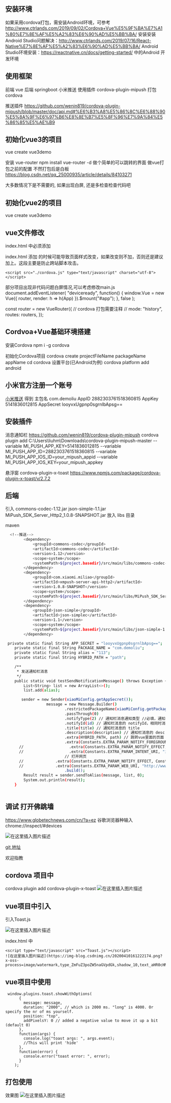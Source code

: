 
## 安装环境
如果采用cordova打包，需安装Android环境，可参考 http://www.ctrlands.com/2019/09/02/Cordova+Vue%E5%9F%BA%E7%A1%80%E7%8E%AF%E5%A2%83%E6%90%AD%E5%BB%BA/
安装安装Android Studio问题解决：http://www.ctrlands.com/2019/07/16/React-Native%E7%8E%AF%E5%A2%83%E6%90%AD%E5%BB%BA/
Android Studio环境安装：https://reactnative.cn/docs/getting-started/    中的Android 开发环境

## 使用框架
前端 vue 
后端 springboot 小米推送
使用插件 cordova-plugin-mipush
打包 cordova

推送插件
https://github.com/wenin819/cordova-plugin-mipush/blob/master/doc/api.md#%E6%B3%A8%E5%86%8C%E6%88%90%E5%8A%9F%E6%97%B6%E8%8E%B7%E5%8F%96%E7%9A%84%E5%86%85%E5%AE%B9


## 初始化vue3的项目
vue create vue3demo

安装 vue-router
npm install vue-router -d
做个简单的可以跳转的界面
做vue打包之前的配置 不然打包后是白板
https://blog.csdn.net/qq_25000935/article/details/84103271





大多数情况下是不需要的, 如果出现白屏, 还是多检查检查代码吧






## 初始化vue2的项目
vue create vue3demo
## vue文件修改
index.html 中必须添加
<meta name="viewport" content="width=device-width,initial-scale=1.0,maximum-scale=1.0,minimum-scale=1.0,user-scalable=no">
<meta name="format-detection" content="telephone=no">
<meta name="msapplication-tap-highlight" content="no">

index.html 添加
<meta http-equiv="Content-Security-Policy" content="default-src 'self' data: gap: https://ssl.gstatic.com 'unsafe-eval'; style-src 'self' 'unsafe-inline'; media-src *; img-src 'self' data: content:;">
的时候可能导致页面样式改变，如果改变则不加，否则还是建议加上。这段主要是防止跨站脚本攻击。
 <!-- 非cordova打包时，需将下一行代码删掉, 使用cordova打包时，需将下一行代码取消注释 -->
    <script src="./cordova.js" type="text/javascript" charset="utf-8"></script>
部分项目出现非代码问题白屏情况,可以考虑修改main.js
document.addEventListener(
  "deviceready",
  function() {
    window.Vue = new Vue({
      router,
      render: h => h(App)
    }).$mount("#app");
  },
  false
);

const router = new VueRouter({
// cordova 打包需要注释
//   mode: "history",
  routes: routers,
});


## Cordvoa+Vue基础环境搭建
安装Cordova
npm i -g cordova

初始化Cordova项目
cordova create projectFileName packageName appName
cd cordova
设置平台(已Android为例)
 cordova platform add android

## 小米官方注册一个账号 
[小米推送](https://dev.mi.com/console/doc/detail?pId=230)
得到
主包名  com.demoliu 
AppID  2882303761518360815
AppKey   5141836012815
AppSecret    looyvxUgpnp0sgrnlbApsg==


## 安装插件
消息通知栏
https://github.com/wenin819/cordova-plugin-mipush
  cordova plugin add C:\Users\liuhm\Downloads\cordova-plugin-mipush-master  --variable MI_PUSH_APP_KEY=5141836012815 --variable MI_PUSH_APP_ID=2882303761518360815 --variable MI_PUSH_APP_IOS_ID=your_mipush_appid --variable MI_PUSH_APP_IOS_KEY=your_mipush_appkey

悬浮窗
cordova-plugin-x-toast
https://www.npmjs.com/package/cordova-plugin-x-toast/v/2.7.2




## 后端  
引入 commons-codec-1.12.jar json-simple-1.1.jar  MiPush_SDK_Server_Http2_1.0.8-SNAPSHOT.jar
放入 libs 目录

maven

```bash
  <!--推送-->
        <dependency>
            <groupId>commons-codec</groupId>
            <artifactId>commons-codec</artifactId>
            <version>1.12</version>
            <scope>system</scope>
            <systemPath>${project.basedir}/src/main/libs/commons-codec-1.12.jar</systemPath>
        </dependency>
        <dependency>
            <groupId>com.xiaomi.miliao</groupId>
            <artifactId>xmpush-server-api-http2</artifactId>
            <version>1.0.8-SNAPSHOT</version>
            <scope>system</scope>
            <systemPath>${project.basedir}/src/main/libs/MiPush_SDK_Server_Http2_1.0.8-SNAPSHOT.jar</systemPath>
        </dependency>
        <dependency>
            <groupId>json-simple</groupId>
            <artifactId>json-simplec</artifactId>
            <version>1.1</version>
            <scope>system</scope>
            <systemPath>${project.basedir}/src/main/libs/json-simple-1.1.jar</systemPath>
        </dependency>
```

 

```bash
 private static final String APP_SECRET = "looyvxUgpnp0sgrnlbApsg==";
    private static final String PACKAGE_NAME = "com.demoliu";
    private static final String alias = "113";
    private static final String HYBRID_PATH = "path";

    /**
     * 发送通知栏消息
     */
    public static void testSendNotificationMessage() throws Exception {
        List<String> list = new ArrayList<>();
        list.add(alias);

       sender = new Sender(xiaoMiConfig.getAppSecret());
                  message = new Message.Builder()
                          .restrictedPackageName(xiaoMiConfig.getPackageName())
                          .passThrough(0)
                          .notifyType(2) // 通知栏消息通知类型 //必填，通知的效果类型（1-使用默认提示音提示；2-使用默认震动提示；4-使用默认led灯光提示；-1 -以上三种效果都有；0-以上三种效果都无）
                          .notifyId(id) // 通知栏消息的 notifyId，相同时消息内容会被替换
                          .title(title) // 通知栏消息的 title
                          .description(description) // 通知栏消息的 desc
                          .extra(HYBRID_PATH, path) // 跳转vue里面的页面
                          .extra(Constants.EXTRA_PARAM_NOTIFY_FOREGROUND, "1") // 1 开启、0 关闭app在前台时的通知弹出
      //                    .extra(Constants.EXTRA_PARAM_NOTIFY_EFFECT, Constants.NOTIFY_ACTIVITY)
      //                    .extra(Constants.EXTRA_PARAM_INTENT_URI, "intent:#Intent;component=com.evget.bjgdjs/.MainActivity;end")
                          // 打开网页
      //              .extra(Constants.EXTRA_PARAM_NOTIFY_EFFECT, Constants.NOTIFY_WEB)
      //              .extra(Constants.EXTRA_PARAM_WEB_URI, "http://www.xiaomi.com")
                          .build();
        Result result = sender.sendToAlias(message, list, 0);
        System.out.println(result);
    }
 
```

   



## 调试 打开佛跳墙
https://www.globetechnews.com/cn/?a=ez
谷歌浏览器种输入chrome://inspect/#devices

![在这里插入图片描述](https://img-blog.csdnimg.cn/20200410162819906.png?x-oss-process=image/watermark,type_ZmFuZ3poZW5naGVpdGk,shadow_10,text_aHR0cHM6Ly9ibG9nLmNzZG4ubmV0L3FxXzM2MTIwMzQy,size_16,color_FFFFFF,t_70)


[git 地址](https://gitee.com/liuhaomin/simplePushDemo.git)

欢迎指教






## cordova 项目中
cordova plugin add cordova-plugin-x-toast
![在这里插入图片描述](https://img-blog.csdnimg.cn/20200410160632867.png)
## vue项目中引入 
引入Toast.js

![在这里插入图片描述](https://img-blog.csdnimg.cn/20200410160822823.png)

index.html 中
  <!-- 消息悬浮窗 -->
    <script type="text/javascript" src="Toast.js"></script>
    ![在这里插入图片描述](https://img-blog.csdnimg.cn/20200410161222174.png?x-oss-process=image/watermark,type_ZmFuZ3poZW5naGVpdGk,shadow_10,text_aHR0cHM6Ly9ibG9nLmNzZG4ubmV0L3FxXzM2MTIwMzQy,size_16,color_FFFFFF,t_70)
## vue项目中使用

```
 window.plugins.toast.showWithOptions(
      {
        message: message,
        duration: "2000", // which is 2000 ms. "long" is 4000. Or specify the nr of ms yourself.
        position: "top",
        addPixelsY: 0 // added a negative value to move it up a bit (default 0)
      },
      function(args) {
        console.log("toast args: ", args.event);
        //This will print 'hide'
      },
      function(error) {
        console.error("toast error: ", error);
      }
    );
```
## 打包使用
效果图
![在这里插入图片描述](https://img-blog.csdnimg.cn/20200410162642118.png?x-oss-process=image/watermark,type_ZmFuZ3poZW5naGVpdGk,shadow_10,text_aHR0cHM6Ly9ibG9nLmNzZG4ubmV0L3FxXzM2MTIwMzQy,size_16,color_FFFFFF,t_70)